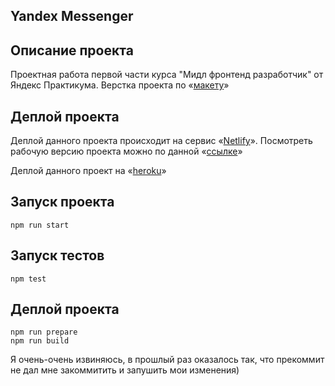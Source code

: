 ## Yandex Messenger


## Описание проекта

Проектная работа первой части курса "Мидл фронтенд разработчик" от Яндекс Практикума.
Верстка проекта по «[макету](https://www.figma.com/file/jD8RsegcPwe2b5kTtin6e1/Chat-(Copy)?node-id=0%3A1)»

## Деплой проекта

Деплой данного проекта происходит на сервис «[Netlify](https://app.netlify.com/)». Посмотреть рабочую версию проекта
можно по данной  «[ссылке](https://silly-goodall-247417.netlify.app/)»

Деплой данного проект на  «[heroku](https://y-messenger.herokuapp.com/)» 


## Запуск проекта
```
npm run start
```

## Запуск тестов
```
npm test
```


## Деплой проекта
```
npm run prepare
npm run build
```

Я очень-очень извиняюсь, в прошлый раз оказалось так, что прекоммит не дал мне закоммитить и запушить мои изменения)
